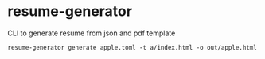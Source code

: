 # resume-generator
CLI to generate resume from json and pdf template

~~~
resume-generator generate apple.toml -t a/index.html -o out/apple.html
~~~

